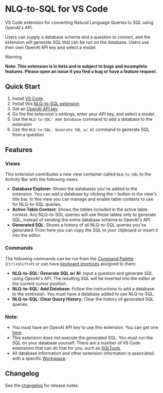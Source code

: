 # NLQ-to-SQL for VS Code

VS Code extension for converting Natural Language Queries to SQL using OpenAI's API.

Users can supply a database schema and a question to convert, and the extension will generate SQL that can be run on the database. Users use their own OpenAI API key and select a model.

> [!WARNING]  
> **Note: This extension is in beta and is subject to bugs and incomplete features. Please open an issue if you find a bug or have a feature request.**

## Quick Start

1. Install [VS Code](https://code.visualstudio.com/)
2. Install this [NLQ-to-SQL extension](TODO)
3. Get an [OpenAI API key](https://beta.openai.com/account/api-keys)
4. Go the the extension's settings, enter your API key, and select a model.
5. Use the `NLQ-to-SQL: Add Database` command to add a database to the extension
6. Use the `NLQ-to-SQL: Generate SQL w/ AI` command to generate SQL from a question

## Features

### Views

This extension contributes a new view container called `NLQ-to-SQL` to the Activity Bar with the following views:

- **Database Explorer**: Shows the databases you've added to the extension. You can add a database by clicking the `+` button in the view's title bar. In this view you can manage and enable table contexts to use for NLQ-to-SQL queries.
- **Active Table Context**: Shows the tables included in the active table context. Any NLQ-to-SQL queries will use these tables only to generate SQL, instead of sending the entire database schema to OpenAI's API.
- **Generated SQL**: Shows a history of all NLQ-to-SQL queries you've generated. From here you can copy the SQL to your clipboard or insert it into the editor.

### Commands

The following commands can be run from the [Command Palette](https://code.visualstudio.com/docs/getstarted/userinterface#_command-palette) (`Ctrl+Shift+P`) or can have [keyboard shortcuts](https://code.visualstudio.com/docs/getstarted/keybindings) assigned to them:

- **NLQ-to-SQL: Generate SQL w/ AI**: Input a question and generate SQL using OpenAI's API. The resulting SQL will be inserted into the editor at the current cursor position.
- **NLQ-to-SQL: Add Database**: Follow the instructions to add a database to the extension. You must have a database added to use NLQ-to-SQL.
- **NLQ-to-SQL: Clear Query History**: Clear the history of generated SQL queries.

### Note:

- You must have an OpenAI API key to use this extension. You can get one [here](https://beta.openai.com/account/api-keys).
- This extension does not execute the generated SQL. You must run the SQL on your database yourself. There are a number of VS Code extensions that can do that for you, such as [SQLTools](https://marketplace.visualstudio.com/items?itemName=mtxr.sqltools).
- All database information and other extension information is associated with a specific [Workspace](https://code.visualstudio.com/docs/editor/workspaces).

## Changelog

See the [changelog](CHANGELOG.md) for release notes.
